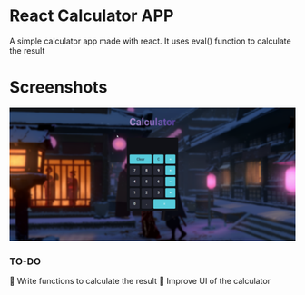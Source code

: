 # React Calculator APP

A simple calculator app made with react. It uses eval() function to calculate the result

# Screenshots

<img src="./assets/brave_V6VtPoe4zX.png" width="800"/>

### TO-DO

🚧 Write functions to calculate the result
🚧 Improve UI of the calculator
